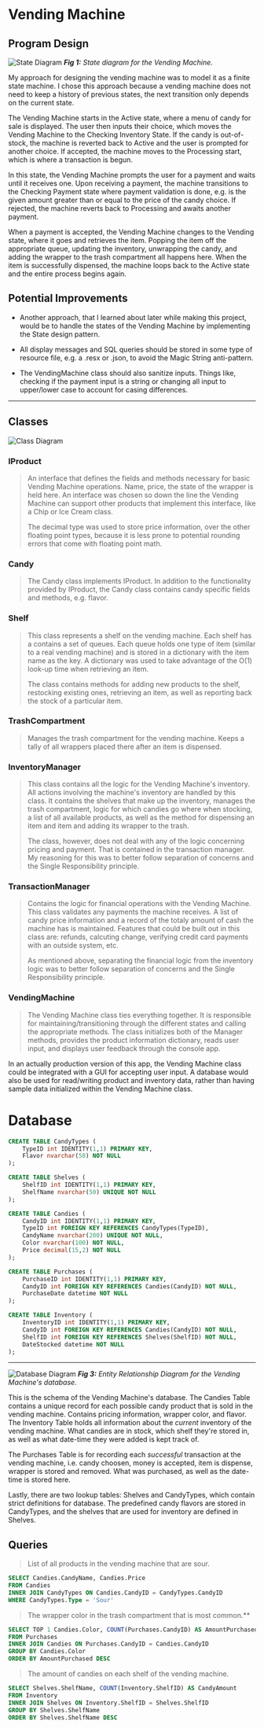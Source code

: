 # Vending Machine

## Program Design

![State Diagram](/diagrams/state-machine-diagram.png)
***Fig 1:*** *State diagram for the Vending Machine.*

My approach for designing the vending machine was to model it as a finite state machine. I chose this approach because a vending machine does not need to keep a history of previous states, the next transition only depends on the current state.

The Vending Machine starts in the Active state, where a menu of candy for sale is displayed. The user then inputs their choice, which moves the Vending Machine to the Checking Inventory State. If the candy is out-of-stock, the machine is reverted back to Active and the user is prompted for another choice. If accepted, the machine moves to the Processing start, which is where a transaction is begun.

In this state, the Vending Machine prompts the user for a payment and waits until it receives one. Upon receiving a payment, the machine transitions to the Checking Payment state where payment validation is done, e.g. is the given amount greater than or equal to the price of the candy choice. If rejected, the machine reverts back to Processing and awaits another payment.

When a payment is accepted, the Vending Machine changes to the Vending state, where it goes and retrieves the item. Popping the item off the appropriate queue, updating the inventory, unwrapping the candy, and adding the wrapper to the trash compartment all happens here. When the item is successfully dispensed, the machine loops back to the Active state and the entire process begins again.

## Potential Improvements

* Another approach, that I learned about later while making this project, would be to handle the states of the Vending Machine by implementing the State design pattern.

* All display messages and SQL queries should be stored in some type of resource file, e.g. a .resx or .json, to avoid the Magic String anti-pattern.

* The VendingMachine class should also sanitize inputs. Things like, checking if the payment input is a string or changing all input to upper/lower case to account for casing differences.

___
## Classes
![Class Diagram]()

### IProduct
>An interface that defines the fields and methods necessary for basic Vending Machine operations. Name, price, the state of the wrapper is held here. An interface was chosen so down the line the Vending Machine can support other products that implement this interface, like a Chip or Ice Cream class.
>
>The decimal type was used to store price information, over the other floating point types, because it is less prone to potential rounding errors that come with floating point math.

### Candy

>The Candy class implements IProduct. In addition to the functionality provided by IProduct, the Candy class contains candy specific fields and methods, e.g. flavor.

### Shelf

>This class represents a shelf on the vending machine. Each shelf has a contains a set of queues. Each queue holds one type of item (similar to a real vending machine) and is stored in a dictionary with the item name as the key. A dictionary was used to take advantage of the O(1) look-up time when retrieving an item.
>
>The class contains methods for adding new products to the shelf, restocking existing ones, retrieving an item, as well as reporting back the stock of a particular item.

### TrashCompartment

> Manages the trash compartment for the vending machine. Keeps a tally of all wrappers placed there after an item is dispensed.

### InventoryManager

>This class contains all the logic for the Vending Machine's inventory. All actions involving the machine's inventory are handled by this class. It contains the shelves that make up the inventory, manages the trash compartment, logic for which candies go where when stocking, a list of all available products, as well as the method for dispensing an item and item and adding its wrapper to the trash.
>
>The class, however, does not deal with any of the logic concerning pricing and payment. That is contained in the transaction manager. My reasoning for this was to better follow separation of concerns and the Single Responsibility principle.

### TransactionManager

>Contains the logic for financial operations with the Vending Machine. This class validates any payments the machine receives. A list of candy price information and a record of the totaly amount of cash the machine has is maintained. Features that could be built out in this class are: refunds, calcuting change, verifying credit card payments with an outside system, etc.
>
>As mentioned above, separating the financial logic from the inventory logic was to better follow separation of concerns and the Single Responsibility principle.

### VendingMachine

> The Vending Machine class ties everything together. It is responsible for maintaining/transitioning through the different states and calling the appropriate methods. The class initializes both of the Manager methods, provides the product information dictionary, reads user input, and displays user feedback through the console app.

In an actually production version of this app, the Vending Machine class could be integrated with a GUI for accepting user input. A database would also be used for read/writing product and inventory data, rather than having sample data initialized within the Vending Machine class.

# Database

``` SQL
CREATE TABLE CandyTypes (
    TypeID int IDENTITY(1,1) PRIMARY KEY,
    Flavor nvarchar(50) NOT NULL
);

CREATE TABLE Shelves (
    ShelfID int IDENTITY(1,1) PRIMARY KEY,
    ShelfName nvarchar(50) UNIQUE NOT NULL
);

CREATE TABLE Candies (
    CandyID int IDENTITY(1,1) PRIMARY KEY,
    TypeID int FOREIGN KEY REFERENCES CandyTypes(TypeID),
    CandyName nvarchar(200) UNIQUE NOT NULL, 
    Color nvarchar(100) NOT NULL,
    Price decimal(15,2) NOT NULL
);

CREATE TABLE Purchases (
    PurchaseID int IDENTITY(1,1) PRIMARY KEY,
    CandyID int FOREIGN KEY REFERENCES Candies(CandyID) NOT NULL,
    PurchaseDate datetime NOT NULL
);

CREATE TABLE Inventory (
    InventoryID int IDENTITY(1,1) PRIMARY KEY,
    CandyID int FOREIGN KEY REFERENCES Candies(CandyID) NOT NULL,
    ShelfID int FOREIGN KEY REFERENCES Shelves(ShelfID) NOT NULL,
    DateStocked datetime NOT NULL
);
```

___
![Database Diagram](/diagrams/vending-machine-database.png)
***Fig 3:*** *Entity Relationship Diagram for the Vending Machine's database.*

This is the schema of the Vending Machine's database. The Candies Table contains a unique record for each possible candy product that is sold in the vending machine. Contains pricing information, wrapper color, and flavor. The Inventory Table holds all information about the *current* inventory of the vending machine. What candies are in stock, which shelf they're stored in, as well as what date-time they were added is kept track of.

The Purchases Table is for recording each *successful* transaction at the vending machine, i.e. candy choosen, money is accepted, item is dispense, wrapper is stored and removed. What was purchased, as well as the date-time is stored here.

Lastly, there are two lookup tables: Shelves and CandyTypes, which contain strict definitions for database. The predefined candy flavors are stored in CandyTypes, and the shelves that are used for inventory are defined in Shelves.

## Queries

>List of all products in the vending machine that are sour.

```SQL
SELECT Candies.CandyName, Candies.Price
FROM Candies
INNER JOIN CandyTypes ON Candies.CandyID = CandyTypes.CandyID
WHERE CandyTypes.Type = 'Sour'
```

>The wrapper color in the trash compartment that is most common.**

```SQL
SELECT TOP 1 Candies.Color, COUNT(Purchases.CandyID) AS AmountPurchased
FROM Purchases
INNER JOIN Candies ON Purchases.CandyID = Candies.CandyID
GROUP BY Candies.Color
ORDER BY AmountPurchased DESC
```

>The amount of candies on each shelf of the vending machine.

```SQL
SELECT Shelves.ShelfName, COUNT(Inventory.ShelfID) AS CandyAmount
FROM Inventory
INNER JOIN Shelves ON Inventory.ShelfID = Shelves.ShelfID
GROUP BY Shelves.ShelfName
ORDER BY Shelves.ShelfName DESC
```